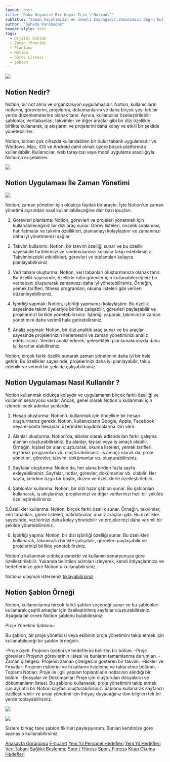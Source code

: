 ```yaml
---
layout: post
title: "Daha Organize Bir Hayat İçin \"Notion\""
subtitle: "Zaman,hayatımızın en önemli kaynağıdır.Zamanımızı doğru kullanarak hayatımızı daha değerli bir hale getirebiliriz."
author: "Şuheda Karabudak"
header-style: text
tags:
  - Dijital Günlük
  - Zaman Yönetimi
  - Planlama
  - Notion
  - Görev Listesi
  - Şablon
---
```


![](https://i.pinimg.com/564x/4a/03/bd/4a03bdada0a8b03cde7203fd79837e86.jpg)


Notion Nedir?
--
Notion, bir not alma ve organizasyon uygulamasıdır. Notion, kullanıcıların notlarını, görevlerini, projelerini, dokümanlarını ve daha birçok şeyi tek bir yerde düzenlemelerine olanak tanır. Ayrıca, kullanıcılar özelleştirilebilir şablonlar, veritabanları, takvimler ve diğer araçlar gibi bir dizi özellikle birlikte kullanarak, iş akışlarını ve projelerini daha kolay ve etkili bir şekilde yönetebilirler.

Notion, birden çok cihazda kullanılabilen bir bulut tabanlı uygulamadır ve Windows, Mac, iOS ve Android dahil olmak üzere birçok platformda kullanılabilir. Kullanıcılar, web tarayıcısı veya mobil uygulama aracılığıyla Notion'a erişebilirler.

![](https://i.pinimg.com/564x/51/63/63/516363e63817e5171e730945b1e7f743.jpg)


Notion Uygulaması İle Zaman Yönetimi
-------------------------------------
![](https://i.pinimg.com/564x/04/91/a4/0491a4836e9bf75ff0f9b54ab7826bdb.jpg)

Notion, zaman yönetimi için oldukça faydalı bir araçtır. İşte Notion'un zaman yönetimi açısından nasıl kullanılabileceğine dair bazı ipuçları:

1. Görevleri planlama: Notion, görevleri ve projeleri yönetmek için kullanabileceğiniz bir dizi araç sunar. Görev listeleri, öncelik sıralaması, hatırlatmalar ve takvim özellikleri, planlamayı kolaylaştırır ve zamanınızı daha iyi yönetmenizi sağlar.

2. Takvim kullanımı: Notion, bir takvim özelliği sunar ve bu özellik sayesinde tarihlerinizi ve randevularınızı kolayca takip edebilirsiniz. Takviminizdeki etkinlikleri, görevleri ve toplantıları kolayca planlayabilirsiniz.

3. Veri tabanı oluşturma: Notion, veri tabanları oluşturmanıza olanak tanır. Bu özellik sayesinde, özellikle rutin görevler için kullanabileceğiniz bir veritabanı oluşturarak zamanınızı daha iyi yönetebilirsiniz. Örneğin, yemek tarifleri, fitness programları, okuma listeleri gibi verileri düzenleyebilirsiniz.

4. İşbirliği yapmak: Notion, işbirliği yapmanızı kolaylaştırır. Bu özellik sayesinde takım üyeleriyle birlikte çalışabilir, görevleri paylaşabilir ve projelerinizi birlikte yönetebilirsiniz. İşbirliği yaparak, takımınızın zaman yönetimini daha verimli hale getirebilirsiniz.

5. Analiz yapmak: Notion, bir dizi analitik araç sunar ve bu araçlar sayesinde projelerinizin ilerlemesini ve zaman yönetiminizi analiz edebilirsiniz. Verileri analiz ederek, gelecekteki planlamalarınızda daha iyi kararlar alabilirsiniz.

Notion, birçok farklı özellik sunarak zaman yönetimini daha iyi bir hale getirir. Bu özellikler sayesinde, projelerinizi daha iyi planlayabilir, takip edebilir ve verimli bir şekilde çalışabilirsiniz.


Notion Uygulaması Nasıl Kullanılır ?
-------------------------------------
Notion kullanmak oldukça kolaydır ve uygulamanın birçok farklı özelliği ve kullanım senaryosu vardır. Ancak, genel olarak Notion'u kullanmak için izlenebilecek adımlar şunlardır:

1. Hesap oluşturma: Notion'u kullanmak için öncelikle bir hesap oluşturmanız gerekir. Notion, kullanıcıların Google, Apple, Facebook veya e-posta hesapları üzerinden kaydolmalarına izin verir.

2. Alanlar oluşturma: Notion'da, alanlar olarak adlandırılan farklı çalışma alanları oluşturabilirsiniz. Bu alanlar, kişisel veya iş amaçlı olabilir. Örneğin, kişisel bir alan oluşturarak, okuma listeleri, yemek tarifleri, egzersiz programları vb. oluşturabilirsiniz. İş amaçlı olarak da, proje yönetimi, görevler, takvim, dokümanlar vb. oluşturabilirsiniz.

3. Sayfalar oluşturma: Notion'da, her alana birden fazla sayfa ekleyebilirsiniz. Sayfalar, notlar, görevler, dokümanlar vb. olabilir. Her sayfa, kendine özgü bir başlık, düzen ve özelliklerle özelleştirilebilir.

4. Şablonlar kullanma: Notion, bir dizi hazır şablon sunar. Bu şablonları kullanarak, iş akışlarınızı, projelerinizi ve diğer verilerinizi hızlı bir şekilde özelleştirebilirsiniz.

5.Özellikler kullanma: Notion, birçok farklı özellik sunar. Örneğin, takvimler, veri tabanları, görev listeleri, hatırlatmalar, analiz araçları gibi. Bu özellikler sayesinde, verilerinizi daha kolay yönetebilir ve projelerinizi daha verimli bir şekilde yönetebilirsiniz.

6. İşbirliği yapma: Notion, bir dizi işbirliği özelliği sunar. Bu özellikleri kullanarak, takımınızla birlikte çalışabilir, görevleri paylaşabilir ve projelerinizi birlikte yönetebilirsiniz.

Notion'u kullanmak oldukça esnektir ve kullanım senaryonuza göre özelleştirilebilir. Yukarıda belirtilen adımları izleyerek, kendi ihtiyaçlarınıza ve hedeflerinize göre Notion'u kullanabilirsiniz.

Notiona ulaşmak isterseniz [tıklayabilirsiniz](https://www.notion.so)


Notion Şablon Örneği 
------------------------------------- 
Notion, kullanıcılarına birçok farklı şablon seçeneği sunar ve bu şablonları kullanarak çeşitli amaçlar için özelleştirilmiş sayfalar oluşturabilirsiniz. Aşağıda bir örnek Notion şablonu bulabilirsiniz:

Proje Yönetimi Şablonu:

Bu şablon, bir proje yöneticisi veya ekibinin proje yönetimini takip etmek için kullanabileceği bir şablon örneğidir.

-Proje özeti: Projenin özetini ve hedeflerini belirten bir bölüm.
-Proje görevleri: Projenin görevlerinin listesi ve bunların tamamlanma durumları.
-Zaman çizelgesi: Projenin zaman çizelgesini gösteren bir takvim.
-Riskler ve Fırsatlar: Projenin risklerini ve fırsatlarını listeleme ve takip etme bölümü.
-Toplantı Notları: Proje ile ilgili yapılan toplantıların notlarının alındığı bir bölüm.
-Dosyalar ve Dökümanlar: Proje için oluşturulan dosyaların ve dökümanların listesi.
Bu şablonu kullanarak, proje yönetimini takip etmek için ayrıntılı bir Notion sayfası oluşturabilirsiniz. Şablonu kullanarak sayfanızı özelleştirebilir ve proje yönetimi için ihtiyaç duyacağınız tüm bilgileri tek bir yerde toplayabilirsiniz.

![](https://i.pinimg.com/564x/77/8a/b2/778ab25564dc62b34548aa55d9ee5804.jpg)

![](https://i.pinimg.com/564x/e1/c3/6c/e1c36cab1414e71b75ff7faa3935f2b8.jpg)

Sizlere birkaç tane şablon fikirleri paylaşıyorum. Bunları kendinize göre ayarlayıp kullanabilirsiniz.

[Anasayfa Görünümü](https://www.notion.so/templates/home-heart)
[E-ticaret](https://www.notion.so/templates/product-launch-announcement-w-notion-ai) 
[Yeni Yıl Personel Hedefleri](https://www.notion.so/templates/collections/new-year-personal-organization) 
[Yeni Yıl Hedefleri](https://www.notion.so/templates/2023-yearly-goal-tracker)
[Veri Tabanı](https://www.notion.so/templates/collections/essential-database-templates)
[Sağlıklı Beslenme](https://www.notion.so/templates/food-dairy)
[ Spor / Fitness](https://www.notion.so/templates/huberman-functional-fitness-workout-template)
[Spor / Fitness](https://www.notion.so/templates/workout-dashboard-2)
[Kitap Okuma Hedefleri](https://easlo.notion.site/Book-Tracker-ac56857aea15438fba90672ecb0e7bf3)


